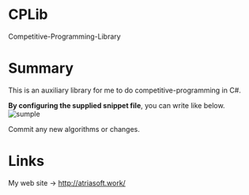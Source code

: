 # CPLib
Competitive-Programming-Library
# Summary
This is an auxiliary library for me to do competitive-programming in C#.
   
**By configuring the supplied snippet file**, you can write like below.
![sumple](https://user-images.githubusercontent.com/49768768/72666274-e6607880-3a53-11ea-9ed1-b2632c974779.gif)

Commit any new algorithms or changes.

# Links
My web site → http://atriasoft.work/
